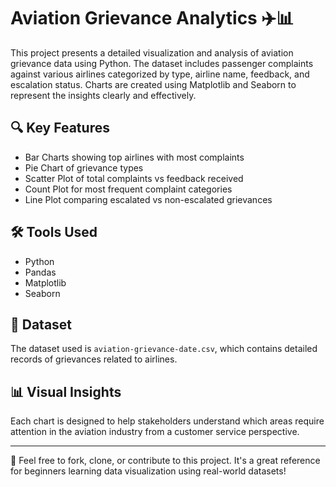 # Aviation Grievance Analytics ✈️📊

This project presents a detailed visualization and analysis of aviation grievance data using Python. The dataset includes passenger complaints against various airlines categorized by type, airline name, feedback, and escalation status. Charts are created using Matplotlib and Seaborn to represent the insights clearly and effectively.

## 🔍 Key Features

- Bar Charts showing top airlines with most complaints
- Pie Chart of grievance types
- Scatter Plot of total complaints vs feedback received
- Count Plot for most frequent complaint categories
- Line Plot comparing escalated vs non-escalated grievances

## 🛠️ Tools Used
- Python
- Pandas
- Matplotlib
- Seaborn

## 📁 Dataset
The dataset used is `aviation-grievance-date.csv`, which contains detailed records of grievances related to airlines.

## 📊 Visual Insights
Each chart is designed to help stakeholders understand which areas require attention in the aviation industry from a customer service perspective.

---

📌 Feel free to fork, clone, or contribute to this project. It's a great reference for beginners learning data visualization using real-world datasets!
